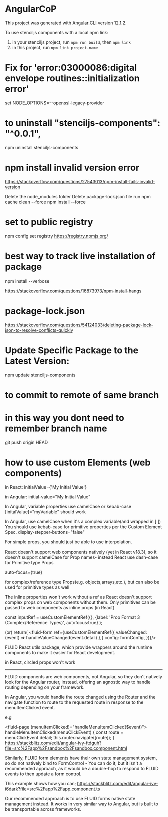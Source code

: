 # AngularCoP

This project was generated with [Angular CLI](https://github.com/angular/angular-cli) version 12.1.2.

To use stenciljs components with a local npm link:
1. in your stenciljs project, run `npm run build`, then `npm link`
3. in this project, run `npm link project-name`

# Fix for 'error:03000086:digital envelope routines::initialization error'
set NODE_OPTIONS=--openssl-legacy-provider


# to uninstall  "stenciljs-components": "^0.0.1",
npm uninstall stenciljs-components

# npm install invalid version error
https://stackoverflow.com/questions/27543013/npm-install-fails-invalid-version

Delete the node_modules folder
Delete package-lock.json file
run 
npm cache clean --force
npm install --force

# set to public registry
npm config set registry https://registry.npmjs.org/

# best way to track live installation of package
npm install --verbose

https://stackoverflow.com/questions/16873973/npm-install-hangs

# package-lock.json
https://stackoverflow.com/questions/54124033/deleting-package-lock-json-to-resolve-conflicts-quickly

# Update Specific Package to the Latest Version:

npm update stenciljs-components

# to commit to remote of same branch
# in this way you dont need to remember branch name
git push origin HEAD

# how to use custom Elements (web components)
in React:
initialValue={'My Initial Value'}

in Angular:
initial-value="My Initial Value"

In Angular, variable properties use camelCase  or kebab-case
[initalValue]="myVariable"   should work


In Angular, use camelCase when it's a complex variable(and wrapped in [ ])
You should use kebab-case for primitive properties per the Custom Element Spec.
display-stepper-buttons="false"

For simple props, you should just be able to use interpolation.


React doesn't support web components natively (yet in React v18.3), so it doesn't support camelCase for Prop names-
instead React use dash-case for Primitive type Props

auto-focus={true}


for complex/reference type Props(e.g. objects,arrays,etc.), but can also be used for primitive types as well

The inline properties won't work without a ref as React doesn't support complex props on web components without them. Only primitives can be passed to web components as inline props (in React)

const inputRef = useCustomElementRef({},
{label: 'Prop Format 3 (Complex/Reference Types)', autofocus:true}
);

<fluid-input-field ref={inputRef}></fluid-input-field>
(or)
return(
<fluid-form ref={useCustomElementRef({
valueChanged: (event) => handleValueChanged(event.detail)
},{
config: formConfig,
})}/>

FLUID React utils package, which provide wrappers around the runtime components to make it easier for React development.

in React, circled props won't work


------------
FLUID components are web components, not Angular, so they don't natively look for the Angular router, instead, offering an agnostic way to handle routing depending on your framework.
 
In Angular, you would handle the route changed using the Router and the navigate function to route to the requested route in response to the menuItemClicked event.
 
e.g 
 
<fluid-page (menuItemClicked)="handleMenuItemClicked($event)">
<codeblock>
handleMenuItemClicked(menuClickEvent) {
    const route = menuClickEvent.detail;
    this.router.navigate([route]);
  }
 </codeblock>
  https://stackblitz.com/edit/angular-ivy-ftdguh?file=src%2Fapp%2Fsandbox%2Fsandbox.component.html


 Similarly, FLUID form elements have their own state management system, so do not natively bind to FormControl - You can do it, but it isn't a recommended approach, as it would be a double-hop to respond to FLUID events to then update a form control.
 
This example shows how you can;
https://stackblitz.com/edit/angular-ivy-i6dark?file=src%2Fapp%2Fapp.component.ts

Our recommended approach is to use FLUID forms native state management instead. It works in very similar way to Angular, but is built to be transportable across frameworks.
 
